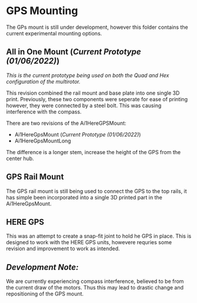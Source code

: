 # GPS Mounting
The GPs mount is still under development, however this folder contains the current experimental mounting options.

## All in One Mount (_Current Prototype (01/06/2022)_)
_This is the current prototype being used on both the Quad and Hex configuration of the multirotor._

This revision combined the rail mount and base plate into one single 3D print. Previously, these two components were seperate for ease of printing however,
 they were connected by a steel bolt. This was causing interference with the compass.
 
 There are two revisions of the Ai1HereGPSMount:
 - Ai1HereGpsMount (_Current Prototype (01/06/2022)_)
 - Ai1HereGpsMountLong
 
 The difference is a longer stem, increase the height of the GPS from the center hub.

## GPS Rail Mount
The GPS rail mount is still being used to connect the GPS to the top rails, it has simple been incorporated into a single 3D printed part in the Ai1HereGpsMount.

## HERE GPS
This was an attempt to create a snap-fit joint to hold he GPS in place. This is designed to work with the HERE GPS units, howevere requries some revision
and improvement to work as intended.

## _Development Note:_
We are currently experiencing compass interference, believed to be from the current draw of the motors. Thus this may lead to drastic change and 
repositioning of the GPS mount.
